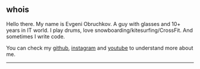 ## whois

Hello there. My name is Evgeni Obruchkov. A guy with glasses and 10+ years in IT world. I play drums, love snowboarding/kitesurfing/CrossFit. And sometimes I write code.

You can check my [github](https://github.com/EugeneObruchkov), [instagram](http://instagram.com/eugene_obruchkov) and [youtube](https://www.youtube.com/@evgeni-obruchkov) to understand more about me.

---

